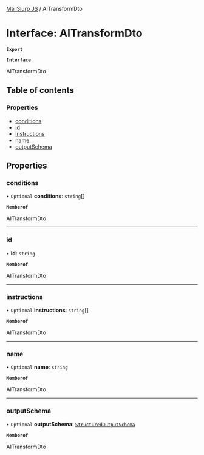 [MailSlurp JS](../README.md) / AITransformDto

# Interface: AITransformDto

**`Export`**

**`Interface`**

AITransformDto

## Table of contents

### Properties

- [conditions](AITransformDto.md#conditions)
- [id](AITransformDto.md#id)
- [instructions](AITransformDto.md#instructions)
- [name](AITransformDto.md#name)
- [outputSchema](AITransformDto.md#outputschema)

## Properties

### conditions

• `Optional` **conditions**: `string`[]

**`Memberof`**

AITransformDto

___

### id

• **id**: `string`

**`Memberof`**

AITransformDto

___

### instructions

• `Optional` **instructions**: `string`[]

**`Memberof`**

AITransformDto

___

### name

• `Optional` **name**: `string`

**`Memberof`**

AITransformDto

___

### outputSchema

• `Optional` **outputSchema**: [`StructuredOutputSchema`](StructuredOutputSchema.md)

**`Memberof`**

AITransformDto
